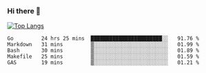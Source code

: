 ### Hi there 👋

<!--
**3Xpl0it3r/3Xpl0it3r** is a ✨ _special_ ✨ repository because its `README.md` (this file) appears on your GitHub profile.

Here are some ideas to get you started:

- 🔭 I’m currently working on ...
- 🌱 I’m currently learning ...
- 👯 I’m looking to collaborate on ...
- 🤔 I’m looking for help with ...
- 💬 Ask me about ...
- 📫 How to reach me: ...
- 😄 Pronouns: ...
- ⚡ Fun fact: ...
-->


[![Top Langs](https://github-readme-stats.vercel.app/api/top-langs/?username=3Xpl0it3r&layout=compact)](https://github.com/3Xpl0it3r/3Xpl0it3r)

<!--START_SECTION:waka-->
```text
Go         24 hrs 25 mins  ███████████████████████░░   91.76 % 
Markdown   31 mins         ▒░░░░░░░░░░░░░░░░░░░░░░░░   01.99 % 
Bash       30 mins         ▒░░░░░░░░░░░░░░░░░░░░░░░░   01.89 % 
Makefile   25 mins         ▒░░░░░░░░░░░░░░░░░░░░░░░░   01.59 % 
GAS        19 mins         ▒░░░░░░░░░░░░░░░░░░░░░░░░   01.21 % 
```
<!--END_SECTION:waka-->
